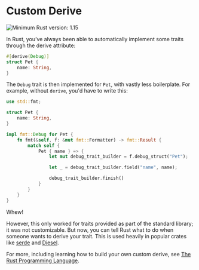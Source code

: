 # Custom Derive

![Minimum Rust version: 1.15](https://img.shields.io/badge/Minimum%20Rust%20Version-1.15-brightgreen.svg)

In Rust, you’ve always been able to automatically implement some traits
through the derive attribute:

```rust
#[derive(Debug)]
struct Pet {
    name: String,
}
```

The `Debug` trait is then implemented for `Pet`, with vastly less boilerplate. For example, without `derive`, you'd have
to write this:

```rust
use std::fmt;

struct Pet {
    name: String,
}

impl fmt::Debug for Pet {
    fn fmt(&self, f: &mut fmt::Formatter) -> fmt::Result {
        match self {
            Pet { name } => {
                let mut debug_trait_builder = f.debug_struct("Pet");

                let _ = debug_trait_builder.field("name", name);

                debug_trait_builder.finish()
            }
        }
    }
}
```

Whew!

However, this only worked for traits provided as part of the standard
library; it was not customizable. But now, you can tell Rust what to do when
someone wants to derive your trait. This is used heavily in popular crates
like [serde](https://serde.rs/) and [Diesel](http://diesel.rs/).

For more, including learning how to build your own custom derive, see [The
Rust Programming
Language](https://doc.rust-lang.org/book/second-edition/appendix-04-macros.html#procedural-macros-for-custom-derive).